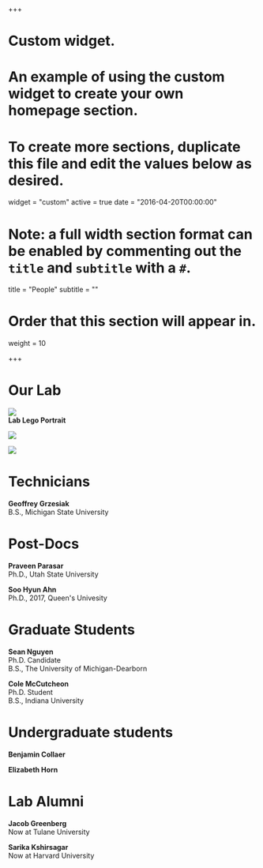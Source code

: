 +++
# Custom widget.
# An example of using the custom widget to create your own homepage section.
# To create more sections, duplicate this file and edit the values below as desired.
widget = "custom"
active = true
date = "2016-04-20T00:00:00"

# Note: a full width section format can be enabled by commenting out the `title` and `subtitle` with a `#`.
title = "People"
subtitle = ""

# Order that this section will appear in.
weight = 10

+++

# Our Lab
![](/img/Petroff_lego_lab.JPG)  
**Lab Lego Portrait**

![](/img/lab.JPG)  

![](/img/PraveenColeSean.JPG)
 

# Technicians

**Geoffrey Grzesiak**  
B.S., Michigan State University

# Post-Docs

**Praveen Parasar**   
Ph.D., Utah State University


**Soo Hyun Ahn**  
Ph.D., 2017, Queen's Univesity 

# Graduate Students

**Sean Nguyen**  
Ph.D. Candidate  
B.S., The University of Michigan-Dearborn

**Cole McCutcheon**  
Ph.D. Student  
B.S., Indiana University

# Undergraduate students
**Benjamin Collaer** 


**Elizabeth Horn**

# Lab Alumni  
**Jacob Greenberg**  
Now at Tulane University

**Sarika Kshirsagar**  
Now at Harvard University